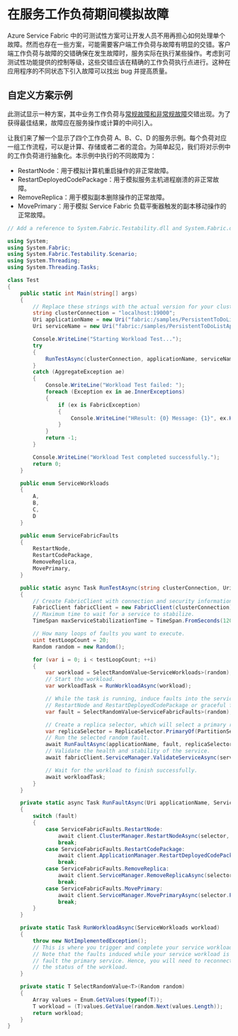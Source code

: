<properties
   pageTitle="自定义测试方案 | Microsoft Azure"
   description="如何针对常规/非常规故障强化你的服务。"
   services="service-fabric"
   documentationCenter=".net"
   authors="anmolah"
   manager="timlt"
   editor=""/>

<tags
   ms.service="service-fabric"
   ms.date="05/17/2016"
   wacn.date="07/04/2016"/>

# 在服务工作负荷期间模拟故障

Azure Service Fabric 中的可测试性方案可让开发人员不用再担心如何处理单个故障。然而也存在一些方案，可能需要客户端工作负荷与故障有明显的交错。客户端工作负荷与故障的交错确保在发生故障时，服务实际在执行某些操作。考虑到可测试性功能提供的控制等级，这些交错应该在精确的工作负荷执行点进行。这种在应用程序的不同状态下引入故障可以找出 bug 并提高质量。

## 自定义方案示例
此测试显示一种方案，其中业务工作负荷与[常规故障和非常规故障](/documentation/articles/service-fabric-testability-actions#graceful-vs-ungraceful-fault-actions)交错出现。为了获得最佳结果，故障应在服务操作或计算的中间引入。

让我们来了解一个显示了四个工作负荷 A、B、C、D 的服务示例。每个负荷对应一组工作流程，可以是计算、存储或者二者的混合。为简单起见，我们将对示例中的工作负荷进行抽象化。本示例中执行的不同故障为：
  + RestartNode：用于模拟计算机重启操作的非正常故障。
  + RestartDeployedCodePackage：用于模拟服务主机进程崩溃的非正常故障。
  + RemoveReplica：用于模拟副本删除操作的正常故障。
  + MovePrimary：用于模拟 Service Fabric 负载平衡器触发的副本移动操作的正常故障。

```csharp
// Add a reference to System.Fabric.Testability.dll and System.Fabric.dll.

using System;
using System.Fabric;
using System.Fabric.Testability.Scenario;
using System.Threading;
using System.Threading.Tasks;

class Test
{
    public static int Main(string[] args)
    {
        // Replace these strings with the actual version for your cluster and application.
        string clusterConnection = "localhost:19000";
        Uri applicationName = new Uri("fabric:/samples/PersistentToDoListApp");
        Uri serviceName = new Uri("fabric:/samples/PersistentToDoListApp/PersistentToDoListService");

        Console.WriteLine("Starting Workload Test...");
        try
        {
            RunTestAsync(clusterConnection, applicationName, serviceName).Wait();
        }
        catch (AggregateException ae)
        {
            Console.WriteLine("Workload Test failed: ");
            foreach (Exception ex in ae.InnerExceptions)
            {
                if (ex is FabricException)
                {
                    Console.WriteLine("HResult: {0} Message: {1}", ex.HResult, ex.Message);
                }
            }
            return -1;
        }

        Console.WriteLine("Workload Test completed successfully.");
        return 0;
    }

    public enum ServiceWorkloads
    {
        A,
        B,
        C,
        D
    }

    public enum ServiceFabricFaults
    {
        RestartNode,
        RestartCodePackage,
        RemoveReplica,
        MovePrimary,
    }

    public static async Task RunTestAsync(string clusterConnection, Uri applicationName, Uri serviceName)
    {
        // Create FabricClient with connection and security information here.
        FabricClient fabricClient = new FabricClient(clusterConnection);
        // Maximum time to wait for a service to stabilize.
        TimeSpan maxServiceStabilizationTime = TimeSpan.FromSeconds(120);

        // How many loops of faults you want to execute.
        uint testLoopCount = 20;
        Random random = new Random();

        for (var i = 0; i < testLoopCount; ++i)
        {
            var workload = SelectRandomValue<ServiceWorkloads>(random);
            // Start the workload.
            var workloadTask = RunWorkloadAsync(workload);

            // While the task is running, induce faults into the service. They can be ungraceful faults like
            // RestartNode and RestartDeployedCodePackage or graceful faults like RemoveReplica or MovePrimary.
            var fault = SelectRandomValue<ServiceFabricFaults>(random);

            // Create a replica selector, which will select a primary replica from the given service to test.
            var replicaSelector = ReplicaSelector.PrimaryOf(PartitionSelector.RandomOf(serviceName));
            // Run the selected random fault.
            await RunFaultAsync(applicationName, fault, replicaSelector, fabricClient);
            // Validate the health and stability of the service.
            await fabricClient.ServiceManager.ValidateServiceAsync(serviceName, maxServiceStabilizationTime);

            // Wait for the workload to finish successfully.
            await workloadTask;
        }
    }

    private static async Task RunFaultAsync(Uri applicationName, ServiceFabricFaults fault, ReplicaSelector selector, FabricClient client)
    {
        switch (fault)
        {
            case ServiceFabricFaults.RestartNode:
                await client.ClusterManager.RestartNodeAsync(selector, CompletionMode.Verify);
                break;
            case ServiceFabricFaults.RestartCodePackage:
                await client.ApplicationManager.RestartDeployedCodePackageAsync(applicationName, selector, CompletionMode.Verify);
                break;
            case ServiceFabricFaults.RemoveReplica:
                await client.ServiceManager.RemoveReplicaAsync(selector, CompletionMode.Verify, false);
                break;
            case ServiceFabricFaults.MovePrimary:
                await client.ServiceManager.MovePrimaryAsync(selector.PartitionSelector);
                break;
        }
    }

    private static Task RunWorkloadAsync(ServiceWorkloads workload)
    {
        throw new NotImplementedException();
        // This is where you trigger and complete your service workload.
        // Note that the faults induced while your service workload is running will
        // fault the primary service. Hence, you will need to reconnect to complete or check
        // the status of the workload.
    }

    private static T SelectRandomValue<T>(Random random)
    {
        Array values = Enum.GetValues(typeof(T));
        T workload = (T)values.GetValue(random.Next(values.Length));
        return workload;
    }
}
```

<!---HONumber=Mooncake_0627_2016-->